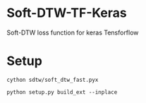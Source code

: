 # Soft-DTW-TF-Keras
Soft-DTW loss function for keras Tensforflow 



# Setup

`cython sdtw/soft_dtw_fast.pyx`

`python setup.py build_ext --inplace`
